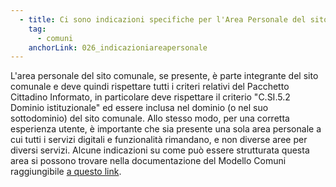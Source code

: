 ```yaml
---
  - title: Ci sono indicazioni specifiche per l'Area Personale del sito del Comune?
    tag:
      - comuni
    anchorLink: 026_indicazioniareapersonale
---
```


L'area personale del sito comunale, se presente, è parte integrante del sito comunale e deve quindi rispettare tutti i criteri relativi del Pacchetto Cittadino Informato, in particolare deve rispettare il criterio "C.SI.5.2 Dominio istituzionale" ed essere inclusa nel dominio (o nel suo sottodominio) del sito comunale.
Allo stesso modo, per una corretta esperienza utente, è importante che sia presente una sola area personale a cui tutti i servizi digitali e funzionalità rimandano, e non diverse aree per diversi servizi.
Alcune indicazioni su come può essere strutturata questa area si possono trovare nella documentazione del Modello Comuni raggiungibile [a questo link][1]. 

[1]: https://italia.github.io/design-comuni-pagine-statiche/servizi/graduatoria-area-personale.html
